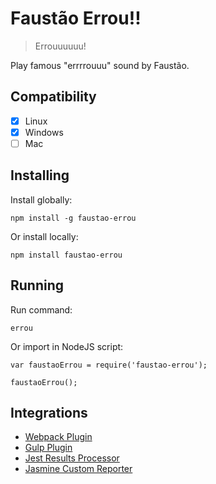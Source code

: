 # Faustão Errou!!

> Errouuuuuu!

Play famous "errrrouuu" sound by Faustão.

## Compatibility

- [x] Linux
- [x] Windows
- [ ] Mac

## Installing
Install globally:

    npm install -g faustao-errou

Or install locally:

    npm install faustao-errou

## Running
Run command:

    errou

Or import in NodeJS script:

    var faustaoErrou = require('faustao-errou');

    faustaoErrou();

## Integrations

 - [Webpack Plugin](https://github.com/BrOrlandi/faustao-errou-webpack-plugin)
 - [Gulp Plugin](https://github.com/BrOrlandi/gulp-faustao-errou)
 - [Jest Results Processor](https://github.com/BrOrlandi/jest-faustao-errou)
 - [Jasmine Custom Reporter](https://github.com/BrOrlandi/jasmine-faustao-errou)
